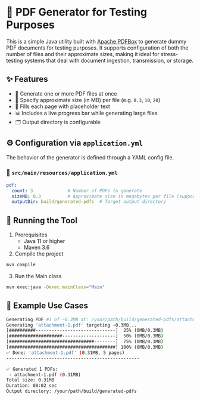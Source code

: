 # 📄 PDF Generator for Testing Purposes

This is a simple Java utility built with [Apache PDFBox](https://pdfbox.apache.org/) to generate dummy PDF documents for testing purposes. It supports configuration of both the number of files and their approximate sizes, making it ideal for stress-testing systems that deal with document ingestion, transmission, or storage.

## ✨ Features

- 📁 Generate one or more PDF files at once
- 🔢 Specify approximate size (in MB) per file (e.g. `0.3`, `10`, `20`)
- 📄 Fills each page with placeholder text
- 📊 Includes a live progress bar while generating large files
- 🗂️ Output directory is configurable

## ⚙️ Configuration via `application.yml`

The behavior of the generator is defined through a YAML config file.

### 📄 `src/main/resources/application.yml`

```yaml
pdf:
  count: 3             # Number of PDFs to generate
  sizeMB: 0.3          # Approximate size in megabytes per file (supports decimal values)
  outputDir: build/generated-pdfs  # Target output directory
```

## 🚀 Running the Tool
1. Prerequisites
    - Java 11 or higher
    - Maven 3.6
2. Compile the project
```bash
mvn compile
```
3. Run the Main class
```bash
mvn exec:java -Dexec.mainClass="Main"
```


## 🧾 Example Use Cases
```bash
Generating PDF #1 of ~0.3MB at: /your/path/build/generated-pdfs/attachment-1.pdf
Generating 'attachment-1.pdf' targeting ~0.3MB...
[##########------------------------------]  25% (0MB/0.3MB)
[####################--------------------]  50% (0MB/0.3MB)
[################################--------]  75% (0MB/0.3MB)
[########################################] 100% (0MB/0.3MB)
✅ Done: 'attachment-1.pdf' (0.31MB, 5 pages)
--------------------------------------------------

✅ Generated 1 PDFs:
 - attachment-1.pdf (0.31MB)
Total size: 0.31MB
Duration: 00:02 sec
Output directory: /your/path/build/generated-pdfs
```